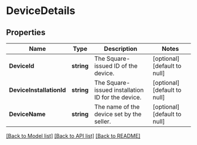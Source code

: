 # DeviceDetails

## Properties
Name | Type | Description | Notes
------------ | ------------- | ------------- | -------------
**DeviceId** | **string** | The Square-issued ID of the device. | [optional] [default to null]
**DeviceInstallationId** | **string** | The Square-issued installation ID for the device. | [optional] [default to null]
**DeviceName** | **string** | The name of the device set by the seller. | [optional] [default to null]

[[Back to Model list]](../README.md#documentation-for-models) [[Back to API list]](../README.md#documentation-for-api-endpoints) [[Back to README]](../README.md)

